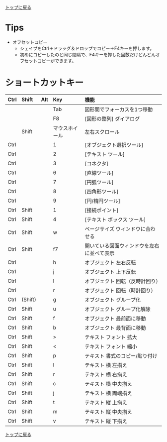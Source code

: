 [トップに戻る](../index.md)

# Tips

- オフセットコピー
	- シェイプをCtrl＋ドラッグ＆ドロップでコピー＋F4キーを押します。
	- 初めにコピーしたのと同じ間隔で、F4キーを押した回数だけどんどんオフセットコピーができます。

# ショートカットキー

| Ctrl   | Shift   | Alt   | Key            | 機能 |
|:-------|:--------|:------|:---------------|:-----|
|        |         |       | Tab            | 図形間でフォーカスを1つ移動 |
|        |         |       | F8             | [図形の整列] ダイアログ |
|        | Shift   |       | マウスホイール | 左右スクロール |
| Ctrl   |         |       | 1              | [オブジェクト選択ツール] |
| Ctrl   |         |       | 2              | [テキスト ツール] |
| Ctrl   |         |       | 3              | [コネクタ] |
| Ctrl   |         |       | 6              | [直線ツール] |
| Ctrl   |         |       | 7              | [円弧ツール] |
| Ctrl   |         |       | 8              | [四角形ツール] |
| Ctrl   |         |       | 9              | [円/楕円ツール] |
| Ctrl   | Shift   |       | 1              | [接続ポイント] |
| Ctrl   | Shift   |       | 4              | [テキスト ボックス ツール] |
| Ctrl   | Shift   |       | w              | ページサイズ ウィンドウに合わせる |
| Ctrl   | Shift   |       | f7             | 開いている図面ウィンドウを左右に並べて表示 |
| Ctrl   |         |       | h              | オブジェクト 左右反転 |
| Ctrl   |         |       | j              | オブジェクト 上下反転 |
| Ctrl   |         |       | l              | オブジェクト 回転（反時計回り） |
| Ctrl   |         |       | r              | オブジェクト 回転（時計回り） |
| Ctrl   | (Shift) |       | g              | オブジェクト グループ化 |
| Ctrl   | Shift   |       | u              | オブジェクト グループ化解除 |
| Ctrl   | Shift   |       | f              | オブジェクト 最前面に移動 |
| Ctrl   | Shift   |       | b              | オブジェクト 最背面に移動 |
| Ctrl   | Shift   |       | >              | テキスト フォント 拡大 |
| Ctrl   | Shift   |       | <              | テキスト フォント 縮小 |
| Ctrl   | Shift   |       | p              | テキスト 書式のコピー/貼り付け |
| Ctrl   | Shift   |       | l              | テキスト 横 左揃え |
| Ctrl   | Shift   |       | r              | テキスト 横 右揃え |
| Ctrl   | Shift   |       | c              | テキスト 横 中央揃え |
| Ctrl   | Shift   |       | j              | テキスト 横 両端揃え |
| Ctrl   | Shift   |       | t              | テキスト 縦 上揃え |
| Ctrl   | Shift   |       | m              | テキスト 縦 中央揃え |
| Ctrl   | Shift   |       | v              | テキスト 縦 下揃え |

[トップに戻る](../index.md)

